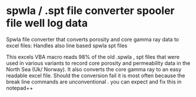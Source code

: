 # spwla / .spt file converter spooler file well log data 
Spwla file converter that converts porosity and core gamma ray data to excel files: Handles also line based spwla spt files

This excels VBA macro  reads 98% of the old .spwla , spt files that  were used in various variants to record core porosity and permeability data in the North Sea (Uk/ Norway).
It also converts the core gamma ray to an easy readable excel file.
Should the conversion fail it is most often because the break line commands are unconventional . you can expect and fix this in notepad++
